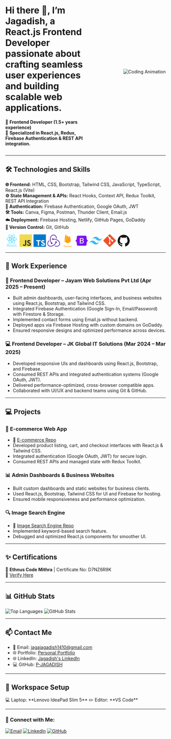 <div style="display: flex; align-items: center; justify-content: space-between;">
  <div style="flex: 1;">
    <h1>Hi there 👋, I’m Jagadish, a React.js Frontend Developer passionate about crafting seamless user experiences and building scalable web applications.</h1>
    <p>
      🚀 <b>Frontend Developer (1.5+ years experience)</b><br>
      🌟 <b>Specialized in React.js, Redux, Firebase Authentication & REST API integration.</b>
    </p>
  </div>
  <div style="flex: 1; text-align: right;">
    <img alt="Coding Animation" width="400" src="https://camo.githubusercontent.com/4d9f5ecceb711eec6e2018f38a5677dc657c9738d4a65ba3b928c41c0a45b439/68747470733a2f2f6d69726f2e6d656469756d2e636f6d2f6d61782f313336302f302a37513379765349765f7430696f4a2d5a2e676966">
  </div>
</div>

---

<h2>🛠 Technologies and Skills</h2>

<p>
  <b>🌐 Frontend:</b> HTML, CSS, Bootstrap, Tailwind CSS, JavaScript, TypeScript, React.js (Vite)<br>
  <b>⚙️ State Management & APIs:</b> React Hooks, Context API, Redux Toolkit, REST API Integration<br>
  <b>🔐 Authentication:</b> Firebase Authentication, Google OAuth, JWT<br>
  <b>🛠 Tools:</b> Canva, Figma, Postman, Thunder Client, Email.js<br>
  <b>☁️ Deployment:</b> Firebase Hosting, Netlify, GitHub Pages, GoDaddy<br>
  <b>🔧 Version Control:</b> Git, GitHub
</p>

<p align="left">
  <img src="https://raw.githubusercontent.com/devicons/devicon/master/icons/react/react-original-wordmark.svg" alt="React" width="40" height="40">
  <img src="https://raw.githubusercontent.com/devicons/devicon/master/icons/javascript/javascript-original.svg" alt="JavaScript" width="40" height="40">
  <img src="https://raw.githubusercontent.com/devicons/devicon/master/icons/typescript/typescript-original.svg" alt="TypeScript" width="40" height="40">
  <img src="https://raw.githubusercontent.com/devicons/devicon/master/icons/redux/redux-original.svg" alt="Redux" width="40" height="40">
  <img src="https://raw.githubusercontent.com/devicons/devicon/master/icons/firebase/firebase-plain-wordmark.svg" alt="Firebase" width="40" height="40">
  <img src="https://raw.githubusercontent.com/devicons/devicon/master/icons/bootstrap/bootstrap-original.svg" alt="Bootstrap" width="40" height="40">
  <img src="https://raw.githubusercontent.com/devicons/devicon/master/icons/tailwindcss/tailwindcss-plain.svg" alt="Tailwind" width="40" height="40">
  <img src="https://raw.githubusercontent.com/devicons/devicon/master/icons/git/git-original.svg" alt="Git" width="40" height="40">
  <img src="https://raw.githubusercontent.com/devicons/devicon/master/icons/github/github-original.svg" alt="GitHub" width="40" height="40">
</p>

---

<h2>💼 Work Experience</h2>

### 🚀 **Frontend Developer – Jayam Web Solutions Pvt Ltd (Apr 2025 – Present)**
- Built admin dashboards, user-facing interfaces, and business websites using React.js, Bootstrap, and Tailwind CSS.
- Integrated Firebase Authentication (Google Sign-In, Email/Password) with Firestore & Storage.
- Implemented contact forms using Email.js without backend.
- Deployed apps via Firebase Hosting with custom domains on GoDaddy.
- Ensured responsive designs and optimized performance across devices.

### 💻 **Frontend Developer – JK Global IT Solutions (Mar 2024 – Mar 2025)**
- Developed responsive UIs and dashboards using React.js, Bootstrap, and Firebase.
- Consumed REST APIs and integrated authentication systems (Google OAuth, JWT).
- Delivered performance-optimized, cross-browser compatible apps.
- Collaborated with UI/UX and backend teams using Git & GitHub.

---

<h2>💻 Projects</h2>

### 🛒 **E-commerce Web App**
- 🔗 [E-commerce Repo](https://github.com/P-JAGADISH/E-commerce.git)  
- Developed product listing, cart, and checkout interfaces with React.js & Tailwind CSS.  
- Integrated authentication (Google OAuth, JWT) for secure login.  
- Consumed REST APIs and managed state with Redux Toolkit.  

### 📊 **Admin Dashboards & Business Websites**
- Built custom dashboards and static websites for business clients.  
- Used React.js, Bootstrap, Tailwind CSS for UI and Firebase for hosting.  
- Ensured mobile responsiveness and performance optimization.  

### 🔍 **Image Search Engine**
- 🔗 [Image Search Engine Repo](https://github.com/P-JAGADISH/Image-Search-Engine.git)  
- Implemented keyword-based search feature.  
- Debugged and optimized React.js components for smoother UI.  

---

<h2>✨ Certifications</h2>

🏅 **Ethnus Code Mithra** | Certificate No: D7NZ6R9K  
🔗 [Verify Here](https://ethnus.com/certverify)

---

<h2>📊 GitHub Stats</h2>

<p align="left">
  <img src="https://github-readme-stats.vercel.app/api/top-langs?username=p-jagadish&show_icons=true&locale=en&layout=compact" alt="Top Languages" width="48%">
  <img src="https://github-readme-stats.vercel.app/api?username=p-jagadish&show_icons=true&locale=en" alt="GitHub Stats" width="48%">
</p>

---

<h2>📫 Contact Me</h2>

- 📧 Email: [jagajagadish1410@gmail.com](mailto:jagajagadish1410@gmail.com)  
- 🌐 Portfolio: [Personal Portfolio](https://p-jagadish.github.io/Personal_portfolio/)  
- 🌐 LinkedIn: [Jagadish's LinkedIn](https://linkedin.com/in/jagadish-p-b27392266)  
- 💻 GitHub: [P-JAGADISH](https://github.com/P-JAGADISH)  

---

<h2>🔧 Workspace Setup</h2>
💻 Laptop: **Lenovo IdeaPad Slim 5**  
✏️ Editor: **VS Code**  

---

<h3>🌟 Connect with Me:</h3>
<p align="left">
  <a href="mailto:jagajagadish1410@gmail.com"><img src="https://img.icons8.com/fluency/48/email.png" alt="Email" width="40" height="40"></a>
  <a href="https://linkedin.com/in/jagadish-p-b27392266"><img src="https://img.icons8.com/color/48/linkedin.png" alt="LinkedIn" width="40" height="40"></a>
  <a href="https://github.com/P-JAGADISH"><img src="https://img.icons8.com/material-outlined/48/github.png" alt="GitHub" width="40" height="40"></a>
</p>
